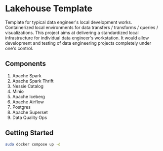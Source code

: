 # Lakehouse Template

Template for typical data engineer's local development works. Containerized local environments for data transfers / transforms / queries / visualizations. This project aims at delivering a standardized local infrastructure for individual data engineer's workstation. It would allow development and testing of data engineering projects completely under one's control.

## Components

1. Apache Spark
2. Apache Spark Thrift
3. Nessie Catalog
4. Minio
5. Apache Iceberg
6. Apache Airflow
7. Postgres
8. Apache Superset
9. Data Quality Ops

## Getting Started

```bash
sudo docker compose up -d
```
